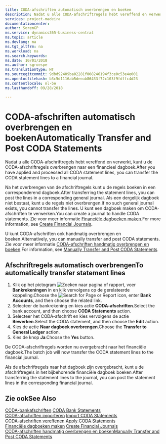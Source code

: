 ```yaml
---
title: CODA-afschriften automatisch overbrengen en boeken
description: Nadat u alle CODA-afschriftregels hebt vereffend en verwerkt, kunt u de CODA-afschriftregels overbrengen naar een financieel dagboek.
services: project-madeira
documentationcenter: 
author: SorenGP
ms.service: dynamics365-business-central
ms.topic: article
ms.devlang: na
ms.tgt_pltfrm: na
ms.workload: na
ms.search.keywords: 
ms.date: 10/01/2018
ms.author: sgroespe
ms.translationtype: HT
ms.sourcegitcommit: 9dbd92409ba02281f008246194f3ce0c53e4e001
ms.openlocfilehash: b3c5d1116ab5deeab86433f72c103f9fdffc4d23
ms.contentlocale: nl-be
ms.lasthandoff: 09/28/2018

---
```

# <a name="automatically-transfer-and-post-coda-statements"></a><span data-ttu-id="be414-103">CODA-afschriften automatisch overbrengen en boeken</span><span class="sxs-lookup"><span data-stu-id="be414-103">Automatically Transfer and Post CODA Statements</span></span>
<span data-ttu-id="be414-104">Nadat u alle CODA-afschriftregels hebt vereffend en verwerkt, kunt u de CODA-afschriftregels overbrengen naar een financieel dagboek.</span><span class="sxs-lookup"><span data-stu-id="be414-104">After you have applied and processed all CODA statement lines, you can transfer the CODA statement lines to a financial journal.</span></span>  

<span data-ttu-id="be414-105">Na het overbrengen van de afschriftregels kunt u de regels boeken in een corresponderend dagboek.</span><span class="sxs-lookup"><span data-stu-id="be414-105">After transferring the statement lines, you can post the lines in a corresponding general journal.</span></span> <span data-ttu-id="be414-106">Als een dergelijk dagboek niet bestaat, kunt u de regels niet overbrengen.</span><span class="sxs-lookup"><span data-stu-id="be414-106">If no such general journal exists, you cannot transfer the lines.</span></span> <span data-ttu-id="be414-107">U kunt een dagboek maken om CODA-afschriften te verwerken.</span><span class="sxs-lookup"><span data-stu-id="be414-107">You can create a journal to handle CODA statements.</span></span> <span data-ttu-id="be414-108">Zie voor meer informatie [Financiële dagboeken maken](how-to-create-financial-journals.md).</span><span class="sxs-lookup"><span data-stu-id="be414-108">For more information, see [Create Financial Journals](how-to-create-financial-journals.md).</span></span>  

<span data-ttu-id="be414-109">U kunt CODA-afschriften ook handmatig overbrengen en boeken.</span><span class="sxs-lookup"><span data-stu-id="be414-109">Alternatively, you can manually transfer and post CODA statements.</span></span> <span data-ttu-id="be414-110">Zie voor meer informatie [CODA-afschriften handmatig overbrengen en boeken](how-to-manually-transfer-and-post-coda-statements.md).</span><span class="sxs-lookup"><span data-stu-id="be414-110">For information, see [Manually Transfer and Post CODA Statements](how-to-manually-transfer-and-post-coda-statements.md).</span></span>  

## <a name="to-automatically-transfer-statement-lines"></a><span data-ttu-id="be414-111">Afschriftregels automatisch overbrengen</span><span class="sxs-lookup"><span data-stu-id="be414-111">To automatically transfer statement lines</span></span>  

1.  <span data-ttu-id="be414-112">Klik op het pictogram ![Zoeken naar pagina of rapport](../../media/ui-search/search_small.png "pictogram Zoeken naar pagina of rapport"), voer **Bankrekeningen** in en klik vervolgens op de gerelateerde koppeling.</span><span class="sxs-lookup"><span data-stu-id="be414-112">Choose the ![Search for Page or Report](../../media/ui-search/search_small.png "Search for Page or Report icon") icon, enter **Bank Accounts**, and then choose the related link.</span></span>  
2.  <span data-ttu-id="be414-113">Selecteer de bankrekening en kies actie **CODA-afschriften**.</span><span class="sxs-lookup"><span data-stu-id="be414-113">Select the bank account, and then choose **CODA Statements** action.</span></span>  
3.  <span data-ttu-id="be414-114">Selecteer het CODA-afschrift en kies vervolgens de actie **Bewerken**.</span><span class="sxs-lookup"><span data-stu-id="be414-114">Select the CODA statement, and then choose the **Edit** action.</span></span>  
4.  <span data-ttu-id="be414-115">Kies de actie **Naar dagboek overbrengen**.</span><span class="sxs-lookup"><span data-stu-id="be414-115">Choose the **Transfer to General Ledger** action.</span></span>  
5.  <span data-ttu-id="be414-116">Kies de knop **Ja**.</span><span class="sxs-lookup"><span data-stu-id="be414-116">Choose the **Yes** button.</span></span>  

<span data-ttu-id="be414-117">De CODA-afschriftregels worden nu overgebracht naar het financiële dagboek.</span><span class="sxs-lookup"><span data-stu-id="be414-117">The batch job will now transfer the CODA statement lines to the financial journal.</span></span>  

<span data-ttu-id="be414-118">Als de afschriftregels naar het dagboek zijn overgebracht, kunt u de afschriftregels in het bijbehorende financiële dagboek boeken.</span><span class="sxs-lookup"><span data-stu-id="be414-118">After transferring the statement lines to the journal, you can post the statement lines in the corresponding financial journal.</span></span>  

## <a name="see-also"></a><span data-ttu-id="be414-119">Zie ook</span><span class="sxs-lookup"><span data-stu-id="be414-119">See Also</span></span>  
 <span data-ttu-id="be414-120">[CODA-bankafschriften](coda-bank-statements.md) </span><span class="sxs-lookup"><span data-stu-id="be414-120">[CODA Bank Statements](coda-bank-statements.md) </span></span>  
 <span data-ttu-id="be414-121">[CODA-afschriften importeren](how-to-import-coda-statements.md) </span><span class="sxs-lookup"><span data-stu-id="be414-121">[Import CODA Statements](how-to-import-coda-statements.md) </span></span>  
 <span data-ttu-id="be414-122">[CODA-afschriften vereffenen](how-to-apply-coda-statements.md) </span><span class="sxs-lookup"><span data-stu-id="be414-122">[Apply CODA Statements](how-to-apply-coda-statements.md) </span></span>  
 <span data-ttu-id="be414-123">[Financiële dagboeken maken](how-to-create-financial-journals.md) </span><span class="sxs-lookup"><span data-stu-id="be414-123">[Create Financial Journals](how-to-create-financial-journals.md) </span></span>  
 [<span data-ttu-id="be414-124">CODA-afschriften handmatig overbrengen en boeken</span><span class="sxs-lookup"><span data-stu-id="be414-124">Manually Transfer and Post CODA Statements</span></span>](how-to-manually-transfer-and-post-coda-statements.md)

